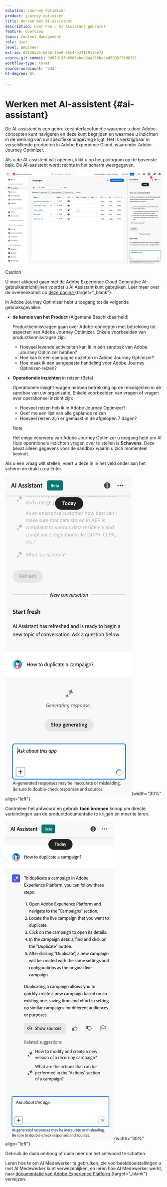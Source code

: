```yaml
---
solution: Journey Optimizer
product: journey optimizer
title: Werken met AI-assistent
description: Leer hoe u AI Assistant gebruikt
feature: Overview
topic: Content Management
role: User
level: Beginner
exl-id: 03136a25-b826-49e9-86c4-b3711913ee72
source-git-commit: 9d87d133bb580ebed94a265beded5895f7fd0301
workflow-type: tm+mt
source-wordcount: '343'
ht-degree: 0%

---
```


# Werken met AI-assistent {#ai-assistant}

De AI-assistent is een gebruikersinterfacefunctie waarmee u door Adobe-concepten kunt navigeren en deze kunt begrijpen en waarmee u inzichten in de werking van uw specifieke omgeving krijgt. Het is verkrijgbaar in verschillende producten in Adobe Experience Cloud, waaronder Adobe Journey Optimizer.

Als u de AI-assistent wilt openen, klikt u op het pictogram op de bovenste balk. De AI-assistent wordt rechts in het scherm weergegeven.

![](assets/do-not-localize/ai-assistant-open.png)


>[!CAUTION]
>
>U moet akkoord gaan met de Adobe Experience Cloud Generative AI-gebruikersrichtlijnen voordat u AI Assistant kunt gebruiken. Leer meer over de overeenkomst op [ deze pagina ](https://experienceleague.adobe.com/nl/docs/experience-platform/ai-assistant/home){target="_blank"}.

In Adobe Journey Optimizer hebt u toegang tot de volgende gebruiksgevallen:

* **de kennis van het Product** (Algemene Beschikbaarheid)

  Productkennisvragen gaan over Adobe-concepten met betrekking tot aspecten van Adobe Journey Optimizer. Enkele voorbeelden van productkennisvragen zijn:

   * Hoeveel levende activiteiten kan ik in één zandbak van Adobe Journey Optimizer hebben?
   * Hoe kan ik een campagne opzetten in Adobe Journey Optimizer?
   * Hoe maak ik een aangepaste handeling voor Adobe Journey Optimizer-reizen?


* **Operationele inzichten** in reizen (Beta)

  Operationele insight-vragen hebben betrekking op de reisobjecten in de sandbox van uw organisatie. Enkele voorbeelden van vragen of vragen over operationeel inzicht zijn:

   * Hoeveel reizen heb ik in Adobe Journey Optimizer?
   * Geef me een lijst van alle geplande reizen
   * Hoeveel reizen zijn er gemaakt in de afgelopen 7 dagen?

  >[!NOTE]
  >
  >Het enige voorwerp van Adobe Journey Optimizer u toegang hebt om AI Hulp operationele inzichten vragen over te stellen is **Schavens**. Deze bevat alleen gegevens voor de sandbox waarin u zich momenteel bevindt.


Als u een vraag wilt stellen, voert u deze in in het veld onder aan het scherm en drukt u op Enter.

![](assets/do-not-localize/ai-assistant-ask.png){width="30%" align="left"}

Controleer het antwoord en gebruik **toon bronnen** knoop om directe verbindingen aan de productdocumentatie te krijgen en meer te leren.

![](assets/do-not-localize/ai-assistant-answer.png){width="30%" align="left"}

Gebruik de duim omhoog of duim neer om het antwoord te schatten.

Leren hoe te om AI Medewerker te gebruiken, zie voorbeelddoelstellingen u met AI Medewerker kunt verwezenlijken, en leren hoe AI Medewerker werkt, naar [ documentatie van Adobe Experience Platform ](https://experienceleague.adobe.com/nl/docs/experience-platform/ai-assistant/home){target="_blank"} verwijzen.
